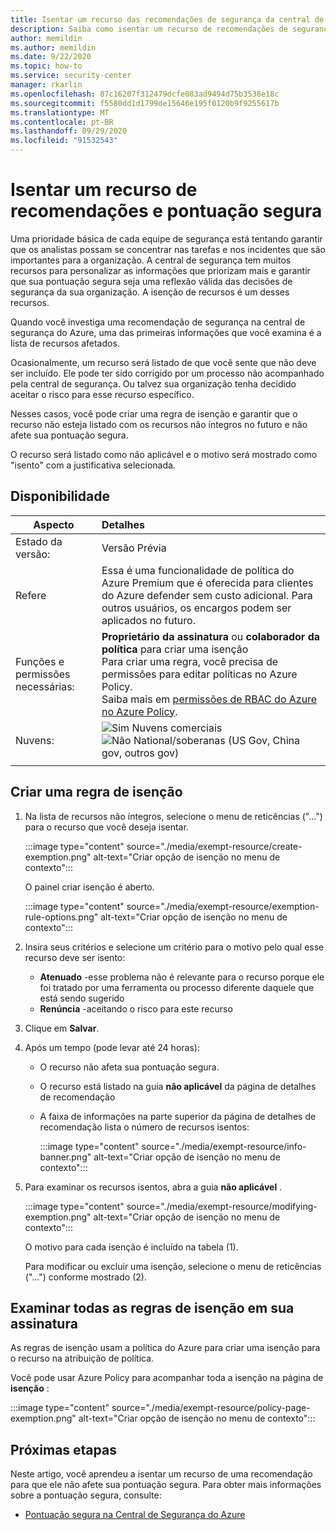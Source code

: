 ```yaml
---
title: Isentar um recurso das recomendações de segurança da central de segurança do Azure e a pontuação segura
description: Saiba como isentar um recurso de recomendações de segurança e a pontuação segura
author: memildin
ms.author: memildin
ms.date: 9/22/2020
ms.topic: how-to
ms.service: security-center
manager: rkarlin
ms.openlocfilehash: 87c16207f312479dcfe083ad9494d75b3538e18c
ms.sourcegitcommit: f5580dd1d1799de15646e195f0120b9f9255617b
ms.translationtype: MT
ms.contentlocale: pt-BR
ms.lasthandoff: 09/29/2020
ms.locfileid: "91532543"
---
```

# <a name="exempt-a-resource-from-recommendations-and-secure-score"></a>Isentar um recurso de recomendações e pontuação segura

Uma prioridade básica de cada equipe de segurança está tentando garantir que os analistas possam se concentrar nas tarefas e nos incidentes que são importantes para a organização. A central de segurança tem muitos recursos para personalizar as informações que priorizam mais e garantir que sua pontuação segura seja uma reflexão válida das decisões de segurança da sua organização. A isenção de recursos é um desses recursos.

Quando você investiga uma recomendação de segurança na central de segurança do Azure, uma das primeiras informações que você examina é a lista de recursos afetados.

Ocasionalmente, um recurso será listado de que você sente que não deve ser incluído. Ele pode ter sido corrigido por um processo não acompanhado pela central de segurança. Ou talvez sua organização tenha decidido aceitar o risco para esse recurso específico. 

Nesses casos, você pode criar uma regra de isenção e garantir que o recurso não esteja listado com os recursos não íntegros no futuro e não afete sua pontuação segura. 

O recurso será listado como não aplicável e o motivo será mostrado como "isento" com a justificativa selecionada.

## <a name="availability"></a>Disponibilidade

|Aspecto|Detalhes|
|----|:----|
|Estado da versão:|Versão Prévia|
|Refere|Essa é uma funcionalidade de política do Azure Premium que é oferecida para clientes do Azure defender sem custo adicional. Para outros usuários, os encargos podem ser aplicados no futuro.|
|Funções e permissões necessárias:|**Proprietário da assinatura** ou **colaborador da política** para criar uma isenção<br>Para criar uma regra, você precisa de permissões para editar políticas no Azure Policy.<br>Saiba mais em [permissões de RBAC do Azure no Azure Policy](../governance/policy/overview.md#azure-rbac-permissions-in-azure-policy).|
|Nuvens:|![Sim](./media/icons/yes-icon.png) Nuvens comerciais<br>![Não](./media/icons/no-icon.png) National/soberanas (US Gov, China gov, outros gov)|
|||


## <a name="create-an-exemption-rule"></a>Criar uma regra de isenção

1. Na lista de recursos não íntegros, selecione o menu de reticências ("...") para o recurso que você deseja isentar.

    :::image type="content" source="./media/exempt-resource/create-exemption.png" alt-text="Criar opção de isenção no menu de contexto":::

    O painel criar isenção é aberto.

    :::image type="content" source="./media/exempt-resource/exemption-rule-options.png" alt-text="Criar opção de isenção no menu de contexto":::

1. Insira seus critérios e selecione um critério para o motivo pelo qual esse recurso deve ser isento:
    - **Atenuado** -esse problema não é relevante para o recurso porque ele foi tratado por uma ferramenta ou processo diferente daquele que está sendo sugerido
    - **Renúncia** -aceitando o risco para este recurso
1. Clique em **Salvar**.
1. Após um tempo (pode levar até 24 horas):
    - O recurso não afeta sua pontuação segura.
    - O recurso está listado na guia **não aplicável** da página de detalhes de recomendação
    - A faixa de informações na parte superior da página de detalhes de recomendação lista o número de recursos isentos:
        
        :::image type="content" source="./media/exempt-resource/info-banner.png" alt-text="Criar opção de isenção no menu de contexto":::

1. Para examinar os recursos isentos, abra a guia **não aplicável** .

    :::image type="content" source="./media/exempt-resource/modifying-exemption.png" alt-text="Criar opção de isenção no menu de contexto":::

    O motivo para cada isenção é incluído na tabela (1).

    Para modificar ou excluir uma isenção, selecione o menu de reticências ("...") conforme mostrado (2).


## <a name="review-all-of-the-exemption-rules-on-your-subscription"></a>Examinar todas as regras de isenção em sua assinatura

As regras de isenção usam a política do Azure para criar uma isenção para o recurso na atribuição de política.

Você pode usar Azure Policy para acompanhar toda a isenção na página de **isenção** :

:::image type="content" source="./media/exempt-resource/policy-page-exemption.png" alt-text="Criar opção de isenção no menu de contexto":::



## <a name="next-steps"></a>Próximas etapas

Neste artigo, você aprendeu a isentar um recurso de uma recomendação para que ele não afete sua pontuação segura. Para obter mais informações sobre a pontuação segura, consulte:

- [Pontuação segura na Central de Segurança do Azure](secure-score-security-controls.md)